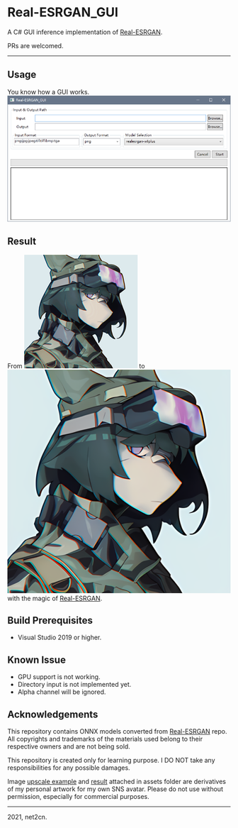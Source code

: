 # Real-ESRGAN_GUI
A C# GUI inference implementation of [Real-ESRGAN](https://github.com/xinntao/Real-ESRGAN).

PRs are welcomed.

---

## Usage
You know how a GUI works.
![UI](./assets/screenshot_2021-09-07_194309.png)

## Result
From ![256px image](./assets/avatar_256px.png) to ![1024px image](./assets/avatar_256px_realesrgan-x4plus_anime_6B.png) with the magic of [Real-ESRGAN](https://github.com/xinntao/Real-ESRGAN).

## Build Prerequisites
- Visual Studio 2019 or higher.

## Known Issue
- GPU support is not working.
- Directory input is not implemented yet.
- Alpha channel will be ignored.

## Acknowledgements
This repository contains ONNX models converted from [Real-ESRGAN](https://github.com/xinntao/Real-ESRGAN) repo. All copyrights and trademarks of the materials used belong to their respective owners and are not being sold.

This repository is created only for learning purpose. I DO NOT take any responsibilities for any possible damages.

Image [upscale example](./assets/avatar_256px.png) and [result](./assets/avatar_256px_realesrgan-x4plus_anime_6B.png) attached in assets folder are derivatives of my personal artwork for my own SNS avatar. Please do not use without permission, especially for commercial purposes.

---

2021, net2cn.
